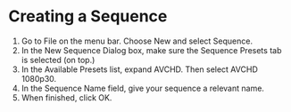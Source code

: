 # Creating a Sequence

1. Go to File on the menu bar. Choose New and select Sequence.
2. In the New Sequence Dialog box, make sure the Sequence Presets tab is selected \(on top.\)
3. In the Available Presets list, expand AVCHD. Then select AVCHD 1080p30.
4. In the Sequence Name field, give your sequence a relevant name.
5. When finished, click OK.



